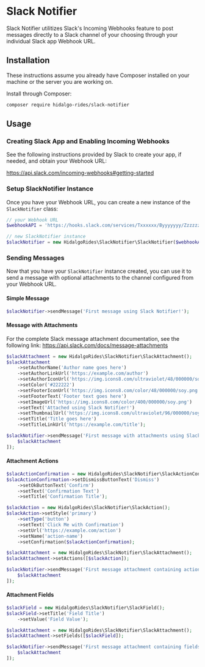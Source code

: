 # Slack Notifier

Slack Notifier utilitizes Slack's Incoming Webhooks feature to post messages directly to a Slack channel of your choosing through your individual Slack app Webhook URL.

## Installation

These instructions assume you already have Composer installed on your machine or the server you are working on.

Install through Composer:

```bash
composer require hidalgo-rides/slack-notifier
```

## Usage

### Creating Slack App and Enabling Incoming Webhooks

See the following instructions provided by Slack to create your app, if needed, and obtain your Webhook URL: 

https://api.slack.com/incoming-webhooks#getting-started

### Setup SlackNotifier Instance

Once you have your Webhook URL, you can create a new instance of the `SlackNotifier` class:

```php
// your Webhook URL
$webhookAPI = 'https://hooks.slack.com/services/Txxxxxx/Byyyyyyy/Zzzzzzzzz';

// new SlackNotifier instance
$slackNotifier = new HidalgoRides\SlackNotifier\SlackNotifier($webhookAPI);
```

### Sending Messages

Now that you have your `SlackNotifier` instance created, you can use it to send a message with optional attachments to the channel configured from your Webhook URL.

#### Simple Message

```php
$slackNotifier->sendMessage('First message using Slack Notifier!');
```

#### Message with Attachments

For the complete Slack message attachment documentation, see the following link: https://api.slack.com/docs/message-attachments

```php
$slackAttachment = new HidalgoRides\SlackNotifier\SlackAttachment();
$slackAttachment
    ->setAuthorName('Author name goes here')
    ->setAuthorLinkUrl('https://example.com/author')
    ->setAuthorIconUrl('https://img.icons8.com/ultraviolet/48/000000/soy.png')
    ->setColor('#222222')
    ->setFooterIconUrl('https://img.icons8.com/color/48/000000/soy.png')
    ->setFooterText('Footer text goes here')
    ->setImageUrl('https://img.icons8.com/color/400/000000/soy.png')
    ->setText('Attached using Slack Notifier!')
    ->setThumbnailUrl('https://img.icons8.com/ultraviolet/96/000000/soy.png')
    ->setTitle('Title goes here')
    ->setTitleLinkUrl('https://example.com/title');

$slackNotifier->sendMessage('First message with attachments using Slack Notifier!', [
    $slackAttachment
]);
```

#### Attachment Actions

```php
$slacActionConfirmation = new HidalgoRides\SlackNotifier\SlackActionConfirmation();
$slacActionConfirmation->setDismissButtonText('Dismiss')
    ->setOkButtonText('Confirm')
    ->setText('Confirmation Text')
    ->setTitle('Confirmation Title');

$slackAction = new HidalgoRides\SlackNotifier\SlackAction();
$slackAction->setStyle('primary')
    ->setType('button')
    ->setText('Click Me with Confirmation')
    ->setUrl('https://example.com/action')
    ->setName('action-name')
    ->setConfirmation($slacActionConfirmation);

$slackAttachment = new HidalgoRides\SlackNotifier\SlackAttachment();
$slackAttachment->setActions([$slackAction]);

$slackNotifier->sendMessage('First message attachment containing actions using Slack Notifier!', [
    $slackAttachment
]);
```

#### Attachment Fields

```php
$slackField = new HidalgoRides\SlackNotifier\SlackField();
$slackField->setTitle('Field Title')
    ->setValue('Field Value');

$slackAttachment = new HidalgoRides\SlackNotifier\SlackAttachment();
$slackAttachment->setFields([$slackField]);

$slackNotifier->sendMessage('First message attachment containing fields using Slack Notifier!', [
    $slackAttachment
]);
```